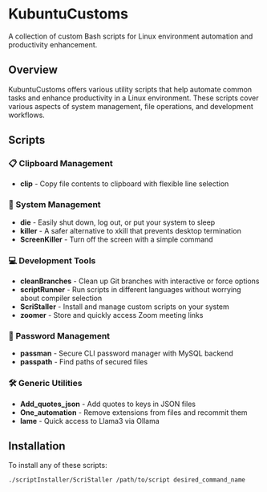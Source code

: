 # KubuntuCustoms

A collection of custom Bash scripts for Linux environment automation and productivity enhancement.

## Overview

KubuntuCustoms offers various utility scripts that help automate common tasks and enhance productivity in a Linux environment. These scripts cover various aspects of system management, file operations, and development workflows.

## Scripts

### 📋 Clipboard Management
- **clip** - Copy file contents to clipboard with flexible line selection

### 🔧 System Management
- **die** - Easily shut down, log out, or put your system to sleep
- **killer** - A safer alternative to xkill that prevents desktop termination
- **ScreenKiller** - Turn off the screen with a simple command

### 💻 Development Tools
- **cleanBranches** - Clean up Git branches with interactive or force options
- **scriptRunner** - Run scripts in different languages without worrying about compiler selection
- **ScriStaller** - Install and manage custom scripts on your system
- **zoomer** - Store and quickly access Zoom meeting links

### 🔐 Password Management
- **passman** - Secure CLI password manager with MySQL backend
- **passpath** - Find paths of secured files

### 🛠️ Generic Utilities
- **Add_quotes_json** - Add quotes to keys in JSON files
- **One_automation** - Remove extensions from files and recommit them
- **lame** - Quick access to Llama3 via Ollama

## Installation

To install any of these scripts:

```bash
./scriptInstaller/ScriStaller /path/to/script desired_command_name